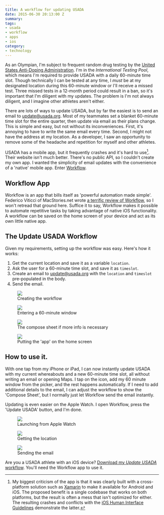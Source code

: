 ```yaml
---
title: A workflow for updating USADA
date: 2015-06-30 20:13:00 Z
summary: 
tags:
- usada
- workflow
- apps
- ios
category:
- technology
---
```


As an Olympian, I'm subject to frequent random drug testing by the [United States Anti-Doping Administration](http://www.usada.org). I'm in the *International Testing Pool*, which means I'm required to provide USADA with a daily 60-minute time slot. Though technically I can be tested at any time, I *must* be at my designated location during this 60-minute window or I'll receive a missed test. Three missed tests in a 12-month period could result in a ban, so it's important that I'm diligent with my updates. The problem is I'm not always diligent, and I imagine other athletes aren't either. 

There are lots of ways to update USADA, but by far the easiest is to send an email to update@usada.org. Most of my teammates set a blanket 60-minute time slot for the entire quarter, then update via email as their plans change. This is simple and easy, but not without its inconveniences. First, it's annoying to have to write the same email every time. Second, I might not have the address at my location. As a developer, I saw an opportunity to remove some of the headache and repetition for myself and other athletes. 

USADA has a mobile app, but it frequently crashes and it's hard to use[^1]. Their website isn't much better. There's no public API, so I couldn't create my own app. I wanted the simplicity of email updates with the convenience of a 'native' mobile app. Enter [Workflow](https://workflow.is).   

## Workflow App
Workflow is an app that bills itself as 'powerful automation made simple'. Federico Viticci of MacStories.net wrote [a terrific review of Workflow](http://www.macstories.net/reviews/workflow-review-integrated-automation-for-ios-8/), so I won't retread that ground here. Suffice it to say, Workflow makes it possible to automate repetitive tasks by taking advantage of native iOS functionality. A workflow can be saved on the home screen of your device and act as its own little native app. 

## The Update USADA Workflow
Given my requirements, setting up the workflow was easy. Here's how it works:
1. Get the current location and save it as a variable `location`.
2. Ask the user for a 60-minute time slot, and save it as `timeslot`. 
3. Create an email to update@usada.org with the `location` and `timeslot` pre-populated in the body. 
4. Send the email.

<figure>
  <img src="/uploads/workflow-1.png"> 
  <figcaption>Creating the workflow</figcaption>
</figure>

<figure>
  <img src="/uploads/workflow-2.png"> 
  <figcaption>Entering a 60-minute window</figcaption>
</figure>

<figure>
<img src="/uploads/workflow-3.png"> 
<figcaption>The compose sheet if more info is necessary</figcaption>
</figure>

<figure>
<img src="/uploads/workflow-7.png"> 
<figcaption>Putting the 'app' on the home screen</figcaption>
</figure>

## How to use it.
 
With one tap from my iPhone or iPad, I can now instantly update USADA with my current whereabouts and a new 60-minute time slot, all without writing an email or opening Maps. I tap on the icon, add my 60 minute window from the picker, and the rest happens automatically. If I need to add additional details to the email, I can adjust the workflow to show the 'Compose Sheet', but I normally just let Workflow send the email instantly.

Updating is even easier on the Apple Watch. I open Workflow, press the 'Update USADA' button, and I'm done. 


<figure>
<img src="/uploads/worklow-4.jpg"> 
<figcaption>Launching from Apple Watch</figcaption>
</figure>
<figure class="shot">
<img src="/uploads/workflow-5.jpg"> 
<figcaption>Getting the location</figcaption>
</figure>
<figure class="shot">
<img src="/uploads/workflow-6.jpg"> 
<figcaption>Sending the email</figcaption>
</figure>

Are you a USADA athlete with an iOS device? [Download my *Update USADA* workflow](https://workflow.is/workflows/a63ae7a9649f48dda111b2c4d917198c). You'll need the Workflow app to use it.  

[^1]: My biggest criticism of the app is that it was clearly built with a cross-platform solution such as [Xamarin](http://xamarin.com) to make it available for Android and iOS. The proposed benefit is a single codebase that works on both platforms, but the result is often a mess that isn't optimized for either. The resulting crashes and conflicts with the [iOS Human Interface Guidelines](https://developer.apple.com/library/ios/documentation/UserExperience/Conceptual/MobileHIG/) demonstrate the latter.
